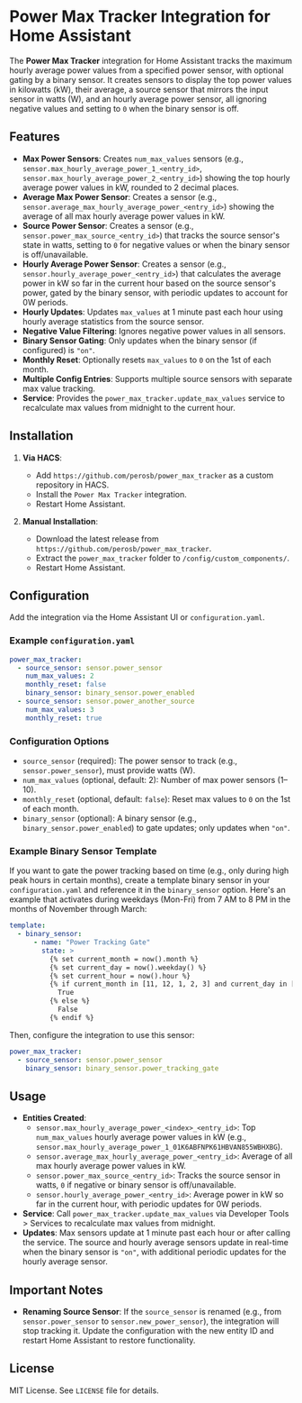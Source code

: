 # Power Max Tracker Integration for Home Assistant

The **Power Max Tracker** integration for Home Assistant tracks the maximum hourly average power values from a specified power sensor, with optional gating by a binary sensor. It creates sensors to display the top power values in kilowatts (kW), their average, a source sensor that mirrors the input sensor in watts (W), and an hourly average power sensor, all ignoring negative values and setting to `0` when the binary sensor is off.

## Features
- **Max Power Sensors**: Creates `num_max_values` sensors (e.g., `sensor.max_hourly_average_power_1_<entry_id>`, `sensor.max_hourly_average_power_2_<entry_id>`) showing the top hourly average power values in kW, rounded to 2 decimal places.
- **Average Max Power Sensor**: Creates a sensor (e.g., `sensor.average_max_hourly_average_power_<entry_id>`) showing the average of all max hourly average power values in kW.
- **Source Power Sensor**: Creates a sensor (e.g., `sensor.power_max_source_<entry_id>`) that tracks the source sensor's state in watts, setting to `0` for negative values or when the binary sensor is off/unavailable.
- **Hourly Average Power Sensor**: Creates a sensor (e.g., `sensor.hourly_average_power_<entry_id>`) that calculates the average power in kW so far in the current hour based on the source sensor's power, gated by the binary sensor, with periodic updates to account for 0W periods.
- **Hourly Updates**: Updates `max_values` at 1 minute past each hour using hourly average statistics from the source sensor.
- **Negative Value Filtering**: Ignores negative power values in all sensors.
- **Binary Sensor Gating**: Only updates when the binary sensor (if configured) is `"on"`.
- **Monthly Reset**: Optionally resets `max_values` to `0` on the 1st of each month.
- **Multiple Config Entries**: Supports multiple source sensors with separate max value tracking.
- **Service**: Provides the `power_max_tracker.update_max_values` service to recalculate max values from midnight to the current hour.

## Installation
1. **Via HACS**:
   - Add `https://github.com/perosb/power_max_tracker` as a custom repository in HACS.
   - Install the `Power Max Tracker` integration.
   - Restart Home Assistant.

2. **Manual Installation**:
   - Download the latest release from `https://github.com/perosb/power_max_tracker`.
   - Extract the `power_max_tracker` folder to `/config/custom_components/`.
   - Restart Home Assistant.

## Configuration
Add the integration via the Home Assistant UI or `configuration.yaml`.

### Example `configuration.yaml`
```yaml
power_max_tracker:
  - source_sensor: sensor.power_sensor
    num_max_values: 2
    monthly_reset: false
    binary_sensor: binary_sensor.power_enabled
  - source_sensor: sensor.power_another_source
    num_max_values: 3
    monthly_reset: true
```

### Configuration Options
- `source_sensor` (required): The power sensor to track (e.g., `sensor.power_sensor`), must provide watts (W).
- `num_max_values` (optional, default: 2): Number of max power sensors (1–10).
- `monthly_reset` (optional, default: `false`): Reset max values to `0` on the 1st of each month.
- `binary_sensor` (optional): A binary sensor (e.g., `binary_sensor.power_enabled`) to gate updates; only updates when `"on"`.

### Example Binary Sensor Template
If you want to gate the power tracking based on time (e.g., only during high peak hours in certain months), create a template binary sensor in your `configuration.yaml` and reference it in the `binary_sensor` option. Here's an example that activates during weekdays (Mon-Fri) from 7 AM to 8 PM in the months of November through March:

```yaml
template:
  - binary_sensor:
      - name: "Power Tracking Gate"
        state: >
          {% set current_month = now().month %}
          {% set current_day = now().weekday() %}
          {% set current_hour = now().hour %}
          {% if current_month in [11, 12, 1, 2, 3] and current_day in [0, 1, 2, 3, 4] and current_hour >= 7 and current_hour < 20 %}
            True
          {% else %}
            False
          {% endif %}
```

Then, configure the integration to use this sensor:
```yaml
power_max_tracker:
  - source_sensor: sensor.power_sensor
    binary_sensor: binary_sensor.power_tracking_gate
```

## Usage
- **Entities Created**:
  - `sensor.max_hourly_average_power_<index>_<entry_id>`: Top `num_max_values` hourly average power values in kW (e.g., `sensor.max_hourly_average_power_1_01K6ABFNPK61HBVAN855WBHXBG`).
  - `sensor.average_max_hourly_average_power_<entry_id>`: Average of all max hourly average power values in kW.
  - `sensor.power_max_source_<entry_id>`: Tracks the source sensor in watts, `0` if negative or binary sensor is off/unavailable.
  - `sensor.hourly_average_power_<entry_id>`: Average power in kW so far in the current hour, with periodic updates for 0W periods.
- **Service**: Call `power_max_tracker.update_max_values` via Developer Tools > Services to recalculate max values from midnight.
- **Updates**: Max sensors update at 1 minute past each hour or after calling the service. The source and hourly average sensors update in real-time when the binary sensor is `"on"`, with additional periodic updates for the hourly average sensor.

## Important Notes
- **Renaming Source Sensor**: If the `source_sensor` is renamed (e.g., from `sensor.power_sensor` to `sensor.new_power_sensor`), the integration will stop tracking it. Update the configuration with the new entity ID and restart Home Assistant to restore functionality.

## License
MIT License. See `LICENSE` file for details.